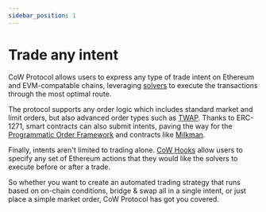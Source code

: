 ```yaml
---
sidebar_position: 1
---
```


# Trade any intent

CoW Protocol allows users to express any type of trade intent on Ethereum and EVM-compatable chains, leveraging [solvers](../introduction/solvers) to execute the transactions through the most optimal route.

The protocol supports any order logic which includes standard market and limit orders, but also advanced order types such as [TWAP](../order-types/twap-orders). Thanks to ERC-1271, smart contracts can also submit intents, paving the way for the [Programmatic Order Framework](../order-types/programmatic-orders) and contracts like [Milkman](../order-types/milkman-orders). 

Finally, intents aren't limited to trading alone. [CoW Hooks](../order-types/cow-hooks) allow users to specify any set of Ethereum actions that they would like the solvers to execute before or after a trade. 

So whether you want to create an automated trading strategy that runs based on on-chain conditions, bridge & swap all in a single intent, or just place a simple market order, CoW Protocol has got you covered.
